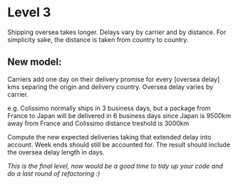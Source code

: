 # Level 3

Shipping oversea takes longer. Delays vary by carrier and by distance.
For simplicity sake, the distance is taken from country to country.

## New model: 

Carriers add one day on their delivery promise for every [oversea delay] kms separing the origin and delivery country. Oversea delay varies by carrier.

e.g. Colissimo normally ships in 3 business days, but a package from France to Japan will be delivered in 6 business days since Japan is 9500km away from France and Colissimo distance treshold is 3000km 

Compute the new expected deliveries taking that extended delay into account. Week ends should still be accounted for. The result should include the oversea delay length in days.

_This is the final level, now would be a good time to tidy up your code and do a last round of refactoring :)_
